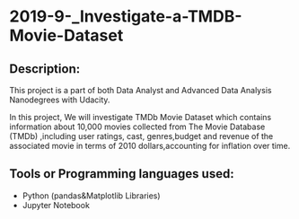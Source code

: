 # 2019-9-_Investigate-a-TMDB-Movie-Dataset

## Description:
This project is a part of both Data Analyst and Advanced Data Analysis Nanodegrees with Udacity.

In this project, We will investigate TMDb Movie Dataset which contains information about 10,000 movies collected from The Movie Database (TMDb)
,including user ratings, cast, genres,budget and revenue of the associated movie in terms of 2010 dollars,accounting for inflation over time.

## Tools or Programming languages used:
- Python (pandas&Matplotlib Libraries)
- Jupyter Notebook
